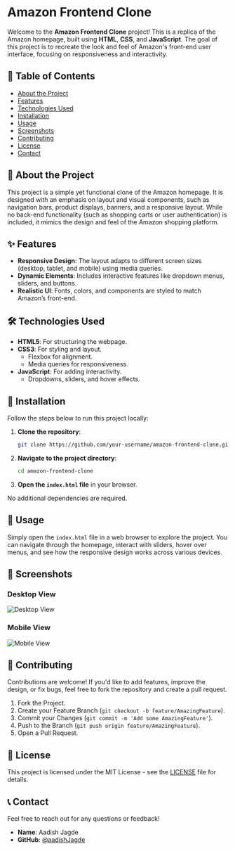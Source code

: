 # Amazon Frontend Clone

Welcome to the **Amazon Frontend Clone** project! This is a replica of the Amazon homepage, built using **HTML**, **CSS**, and **JavaScript**. The goal of this project is to recreate the look and feel of Amazon's front-end user interface, focusing on responsiveness and interactivity.

## 📝 Table of Contents

- [About the Project](#about-the-project)
- [Features](#features)
- [Technologies Used](#technologies-used)
- [Installation](#installation)
- [Usage](#usage)
- [Screenshots](#screenshots)
- [Contributing](#contributing)
- [License](#license)
- [Contact](#contact)

## 📖 About the Project

This project is a simple yet functional clone of the Amazon homepage. It is designed with an emphasis on layout and visual components, such as navigation bars, product displays, banners, and a responsive layout. While no back-end functionality (such as shopping carts or user authentication) is included, it mimics the design and feel of the Amazon shopping platform.

## ✨ Features

- **Responsive Design**: The layout adapts to different screen sizes (desktop, tablet, and mobile) using media queries.
- **Dynamic Elements**: Includes interactive features like dropdown menus, sliders, and buttons.
- **Realistic UI**: Fonts, colors, and components are styled to match Amazon’s front-end.

## 🛠️ Technologies Used

- **HTML5**: For structuring the webpage.
- **CSS3**: For styling and layout.
  - Flexbox for alignment.
  - Media queries for responsiveness.
- **JavaScript**: For adding interactivity.
  - Dropdowns, sliders, and hover effects.

## 🚩 Installation

Follow the steps below to run this project locally:

1. **Clone the repository**:
    ```bash
    git clone https://github.com/your-username/amazon-frontend-clone.git
    ```
2. **Navigate to the project directory**:
    ```bash
    cd amazon-frontend-clone
    ```
3. **Open the `index.html` file** in your browser.

No additional dependencies are required.

## 🚀 Usage

Simply open the `index.html` file in a web browser to explore the project. You can navigate through the homepage, interact with sliders, hover over menus, and see how the responsive design works across various devices.

## 📸 Screenshots

### Desktop View
![Desktop View](link_to_desktop_screenshot)

### Mobile View
![Mobile View](link_to_mobile_screenshot)

## 🤝 Contributing

Contributions are welcome! If you'd like to add features, improve the design, or fix bugs, feel free to fork the repository and create a pull request.

1. Fork the Project.
2. Create your Feature Branch (`git checkout -b feature/AmazingFeature`).
3. Commit your Changes (`git commit -m 'Add some AmazingFeature'`).
4. Push to the Branch (`git push origin feature/AmazingFeature`).
5. Open a Pull Request.

## 📜 License

This project is licensed under the MIT License - see the [LICENSE](LICENSE) file for details.

## 📞 Contact

Feel free to reach out for any questions or feedback!

- **Name**: Aadish Jagde
- **GitHub**: [@aadishJagde](https://github.com/aadishJagde)

